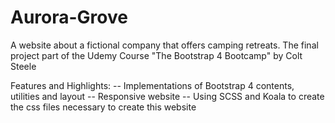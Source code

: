 # Aurora-Grove
A website about a fictional company that offers camping retreats. The final project part of the Udemy Course "The Bootstrap 4 Bootcamp" by Colt Steele

Features and Highlights:
-- Implementations of Bootstrap 4 contents, utilities and layout
-- Responsive website 
-- Using SCSS and Koala to create the css files necessary to create this website
